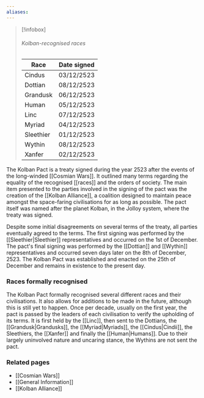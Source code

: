 ```yaml
---
aliases:
---
```


> [!infobox]
> ###### Kolban-recognised races
> | Race | Date signed |
> | ----- | ----- |
> | Cindus | 03/12/2523 |
> | Dottian   | 08/12/2523  |
> | Grandusk  | 06/12/2523  |
> | Human     | 05/12/2523  |
> | Linc       | 07/12/2523  |
> | Myriad    | 04/12/2523  |
> | Sleethier | 01/12/2523  |
> | Wythin    | 08/12/2523  |
> | Xanfer     | 02/12/2523  |

The Kolban Pact is a treaty signed during the year 2523 after the events of the long-winded [[Cosmian Wars]]. It outlined many terms regarding the equality of the recognised [[races]] and the orders of society. The main item presented to the parties involved in the signing of the pact was the creation of the [[Kolban Alliance]], a coalition designed to maintain peace amongst the space-faring civilisations for as long as possible. The pact itself was named after the planet Kolban, in the Jolloy system, where the treaty was signed.

Despite some initial disagreements on several terms of the treaty, all parties eventually agreed to the terms. The first signing was performed by the [[Sleethier|Sleethier]] representatives and occurred on the 1st of December. The pact's final signing was performed by the [[Dottian]] and [[Wythin]] representatives and occurred seven days later on the 8th of December, 2523. The Kolban Pact was established and enacted on the 25th of December and remains in existence to the present day.


### Races formally recognised

The Kolban Pact formally recognised several different races and their civilisations. It also allows for additions to be made in the future, although this is still yet to happen. Once per decade, usually on the first year, the pact is passed by the leaders of each civilisation to verify the upholding of its terms. It is first held by the [[Linc]], then sent to the Dottians, the [[Grandusk|Grandusks]], the [[Myriad|Myriads]], the [[Cindus|Cindii]], the Sleethiers, the [[Xanfer]] and finally the [[Human|Humans]]. Due to their largely uninvolved nature and uncaring stance, the Wythins are not sent the pact.


### Related pages

- [[Cosmian Wars]]
- [[General Information]]
- [[Kolban Alliance]]

